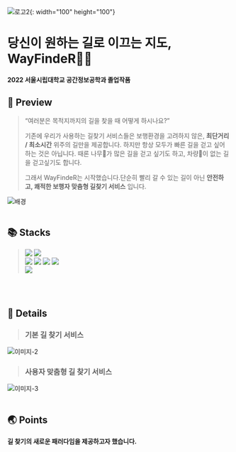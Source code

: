 ![로고2](https://user-images.githubusercontent.com/93391058/196096612-d7686e51-01db-43c1-bad1-8b4f399e0401.png){: width="100" height="100"}


# 당신이 원하는 길로 이끄는 지도, WayFindeR🏃‍♀️
#### 2022 서울시립대학교 공간정보공학과 졸업작품


## 👀 Preview
> “여러분은 목적지까지의 길을 찾을 때 어떻게 하시나요?”
>
>
> 기존에 우리가 사용하는 길찾기 서비스들은 보행환경을 고려하지 않은, **최단거리 / 최소시간** 위주의 길만을 제공합니다. 하지만 항상 모두가 빠른 길을 걷고 싶어하는 것은 아닙니다. 때론 나무🌳가 많은 길을 걷고 싶기도 하고, 차량🚗이 없는 길을 걷고싶기도 합니다.
> 
>
> 그래서 WayFindeR는 시작했습니다.단순히 빨리 갈 수 있는 길이 아닌 **안전하고, 쾌적한 보행자 맞춤형 길찾기 서비스** 입니다.

![배경](https://user-images.githubusercontent.com/93391058/196038184-22296898-f4d7-4e44-8e90-ca203ca0c104.png)
</br>
</br>

## 📚 Stacks
> <img src="https://img.shields.io/badge/Python-3776AB?style=for-the-badge&logo=Python&logoColor=white"> <img src="https://img.shields.io/badge/PostgreSQL-4169E1?style=for-the-badge&logo=PostgreSQL&logoColor=white"></br>
> <img src="https://img.shields.io/badge/JavaScript-F7DF1E?style=for-the-badge&logo=JavaScript&logoColor=black"> <img src="https://img.shields.io/badge/HTML5-E34F26?style=for-the-badge&logo=HTML5&logoColor=white"> <img src="https://img.shields.io/badge/CSS3-1572B6?style=for-the-badge&logo=CSS3&logoColor=white"> <img src="https://img.shields.io/badge/jQuery-0769AD?style=for-the-badge&logo=jQuery&logoColor=white"></br>
> <img src="https://img.shields.io/badge/Node.js-339933?style=for-the-badge&logo=Node.js&logoColor=white">
</br>
</br>

## 🚀 Details
> ### **기본 길 찾기 서비스** </br>
![이미지-2](https://user-images.githubusercontent.com/93391058/196038997-aba276f3-4c42-4a08-b056-2a7efdda5674.png)
</br>

> ### **사용자 맞춤형 길 찾기 서비스** </br>
![이미지-3](https://user-images.githubusercontent.com/93391058/196039006-d7817eac-1ad2-46bf-ac0b-187b99ab9e0e.png)
</br>
</br>

## 🌏 Points
**길 찾기의 새로운 패러다임을 제공하고자 했습니다.**  